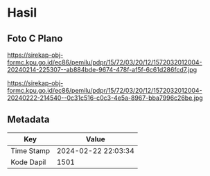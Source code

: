 # Hasil

## Foto C Plano

https://sirekap-obj-formc.kpu.go.id/ec86/pemilu/pdpr/15/72/03/20/12/1572032012004-20240214-225307--ab884bde-9674-478f-af5f-6c61d286fcd7.jpg

https://sirekap-obj-formc.kpu.go.id/ec86/pemilu/pdpr/15/72/03/20/12/1572032012004-20240222-214540--0c31c516-c0c3-4e5a-8967-bba7996c26be.jpg


## Metadata

| Key        | Value               |
| ---------- | ------------------- |
| Time Stamp | 2024-02-22 22:03:34 |
| Kode Dapil | 1501                |



